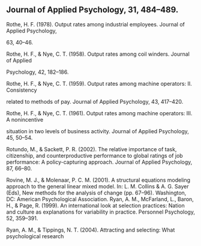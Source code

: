 ## Journal of Applied Psychology, 31, 484–489.

Rothe, H. F. (1978). Output rates among industrial employees. Journal of Applied Psychology,

63, 40–46.

Rothe, H. F., & Nye, C. T. (1958). Output rates among coil winders. Journal of Applied

Psychology, 42, 182–186.

Rothe, H. F., & Nye, C. T. (1959). Output rates among machine operators: II. Consistency

related to methods of pay. Journal of Applied Psychology, 43, 417–420.

Rothe, H. F., & Nye, C. T. (1961). Output rates among machine operators: III. A nonincentive

situation in two levels of business activity. Journal of Applied Psychology, 45, 50–54.

Rotundo, M., & Sackett, P. R. (2002). The relative importance of task, citizenship, and counterproductive performance to global ratings of job performance: A policy-capturing approach. Journal of Applied Psychology, 87, 66–80.

Rovine, M. J., & Molenaar, P. C. M. (2001). A structural equations modeling approach to the general linear mixed model. In: L. M. Collins & A. G. Sayer (Eds), New methods for the analysis of change (pp. 67–96). Washington, DC: American Psychological Association. Ryan, A. M., McFarland, L., Baron, H., & Page, R. (1999). An international look at selection practices: Nation and culture as explanations for variability in practice. Personnel Psychology, 52, 359–391.

Ryan, A. M., & Tippings, N. T. (2004). Attracting and selecting: What psychological research